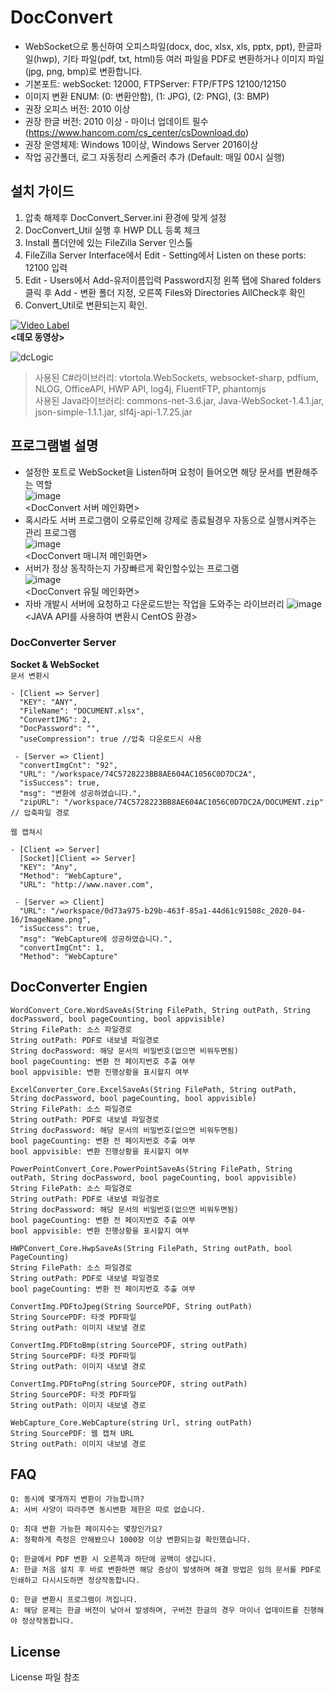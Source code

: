# DocConvert
* WebSocket으로 통신하여 오피스파일(docx, doc, xlsx, xls, pptx, ppt), 한글파일(hwp), 기타 파일(pdf, txt, html)등 여러 파일을 PDF로 변환하거나 이미지 파일(jpg, png, bmp)로 변환합니다.
* 기본포트: webSocket: 12000, FTPServer: FTP/FTPS 12100/12150
* 이미지 변환 ENUM: (0: 변환안함), (1: JPG), (2: PNG), (3: BMP)  
* 권장 오피스 버전: 2010 이상
* 권장 한글 버전: 2010 이상 - 마이너 업데이트 필수 (https://www.hancom.com/cs_center/csDownload.do)
* 권장 운영체제: Windows 10이상, Windows Server 2016이상
* 작업 공간폴더, 로그 자동정리 스케줄러 추가 (Default: 매일 00시 실행)  

## 설치 가이드
1. 압축 해제후 DocConvert_Server.ini 환경에 맞게 설정
2. DocConvert_Util 실행 후 HWP DLL 등록 체크
3. Install 폴더안에 있는 FileZilla Server 인스톨
4. FileZilla Server Interface에서 Edit - Setting에서 Listen on these ports: 12100 입력
5. Edit - Users에서 Add-유저이름입력 Password지정 왼쪽 탭에 Shared folders클릭 후 Add - 변환 폴더 지정, 오른쪽 Files와 Directories AllCheck후 확인
6. Convert_Util로 변환되는지 확인.

[![Video Label](http://www.namejm.org/resources/img/20200408_DEMO_000.jpg)](https://youtu.be/AfrIzDilIZo)  
**<데모 동영상>**

![dcLogic](https://user-images.githubusercontent.com/13088077/78665631-16137400-7911-11ea-8843-5320c42fa519.png)   

> 사용된 C#라이브러리: vtortola.WebSockets, websocket-sharp, pdfium, NLOG, OfficeAPI, HWP API, log4j, FluentFTP, phantomjs    
> 사용된 Java라이브러리: commons-net-3.6.jar, Java-WebSocket-1.4.1.jar, json-simple-1.1.1.jar, slf4j-api-1.7.25.jar  
## 프로그램별 설명
* 설정한 포트로 WebSocket을 Listen하며 요청이 들어오면 해당 문서를 변환해주는 역할  
![image](https://user-images.githubusercontent.com/13088077/80710856-635abe00-8b2a-11ea-9cf6-db09143aac8b.png)  
<DocConvert 서버 메인화면>  
* 혹시라도 서버 프로그램이 오류로인해 강제로 종료될경우 자동으로 실행시켜주는 관리 프로그램  
![image](https://user-images.githubusercontent.com/13088077/80711349-2e02a000-8b2b-11ea-8dd2-0bc5e59731f0.png)  
<DocConvert 매니저 메인화면>  
* 서버가 정상 동작하는지 가장빠르게 확인할수있는 프로그램  
![image](https://user-images.githubusercontent.com/13088077/80710846-5f2ea080-8b2a-11ea-86f0-030d05112780.png)  
<DocConvert 유틸 메인화면>  
* 자바 개발시 서버에 요청하고 다운로드받는 작업을 도와주는 라이브러리
![image](https://user-images.githubusercontent.com/13088077/80711207-f136a900-8b2a-11ea-869e-1d4eb244a901.png)  
<JAVA API를 사용하여 변환시 CentOS 환경>  

### DocConverter Server
**Socket & WebSocket**  
`문서 변환시`
```
- [Client => Server]  
  "KEY": "ANY",  
  "FileName": "DOCUMENT.xlsx",  
  "ConvertIMG": 2,  
  "DocPassword": "",  
  "useCompression": true //압축 다운로드시 사용  
    
 - [Server => Client]  
  "convertImgCnt": "92",  
  "URL": "/workspace/74C5728223BB8AE604AC1056C0D7DC2A",  
  "isSuccess": true,  
  "msg": "변환에 성공하였습니다.",  
  "zipURL": "/workspace/74C5728223BB8AE604AC1056C0D7DC2A/DOCUMENT.zip" // 압축파일 경로  
```  
`웹 캡쳐시`
```
- [Client => Server]  
  [Socket][Client => Server]
  "KEY": "Any",
  "Method": "WebCapture",
  "URL": "http://www.naver.com",
    
 - [Server => Client]  
  "URL": "/workspace/0d73a975-b29b-463f-85a1-44d61c91508c_2020-04-16/ImageName.png",
  "isSuccess": true,
  "msg": "WebCapture에 성공하였습니다.",
  "convertImgCnt": 1,
  "Method": "WebCapture"
```  

## DocConverter Engien
```
WordConvert_Core.WordSaveAs(String FilePath, String outPath, String docPassword, bool pageCounting, bool appvisible)
String FilePath: 소스 파일경로  
String outPath: PDF로 내보낼 파일경로  
String docPassword: 해당 문서의 비밀번호(없으면 비워두면됨)  
bool pageCounting: 변환 전 페이지번호 추출 여부  
bool appvisible: 변환 진행상황을 표시할지 여부  
```
```
ExcelConverter_Core.ExcelSaveAs(String FilePath, String outPath, String docPassword, bool pageCounting, bool appvisible)
String FilePath: 소스 파일경로  
String outPath: PDF로 내보낼 파일경로  
String docPassword: 해당 문서의 비밀번호(없으면 비워두면됨)  
bool pageCounting: 변환 전 페이지번호 추출 여부  
bool appvisible: 변환 진행상황을 표시할지 여부  
```
```
PowerPointConvert_Core.PowerPointSaveAs(String FilePath, String outPath, String docPassword, bool pageCounting, bool appvisible)
String FilePath: 소스 파일경로  
String outPath: PDF로 내보낼 파일경로  
String docPassword: 해당 문서의 비밀번호(없으면 비워두면됨)  
bool pageCounting: 변환 전 페이지번호 추출 여부  
bool appvisible: 변환 진행상황을 표시할지 여부  
```
```
HWPConvert_Core.HwpSaveAs(String FilePath, String outPath, bool PageCounting)
String FilePath: 소스 파일경로  
String outPath: PDF로 내보낼 파일경로  
bool pageCounting: 변환 전 페이지번호 추출 여부  
```
```
ConvertImg.PDFtoJpeg(String SourcePDF, String outPath)
String SourcePDF: 타겟 PDF파일  
String outPath: 이미지 내보낼 경로  
```
```
ConvertImg.PDFtoBmp(string SourcePDF, string outPath)
String SourcePDF: 타겟 PDF파일  
String outPath: 이미지 내보낼 경로  
```
```
ConvertImg.PDFtoPng(string SourcePDF, string outPath)
String SourcePDF: 타겟 PDF파일  
String outPath: 이미지 내보낼 경로  
```
```
WebCapture_Core.WebCapture(string Url, string outPath)
String SourcePDF: 웹 캡쳐 URL  
String outPath: 이미지 내보낼 경로  
```
## FAQ
```
Q: 동시에 몇개까지 변환이 가능합니까?
A: 서버 사양이 따라주면 동시변환 제한은 따로 없습니다.
```
```
Q: 최대 변환 가능한 페이지수는 몇장인가요?
A: 정확하게 측정은 안해봤으나 1000장 이상 변환되는걸 확인했습니다.
```
```
Q: 한글에서 PDF 변환 시 오른쪽과 하단에 공백이 생깁니다.
A: 한글 처음 설치 후 바로 변환하면 해당 증상이 발생하며 해결 방법은 임의 문서를 PDF로 인쇄하고 다시시도하면 정상작동합니다.
```
```
Q: 한글 변환시 프로그램이 꺼집니다.
A: 해당 문제는 한글 버전이 낮아서 발생하며, 구버전 한글의 경우 마이너 업데이트를 진행해야 정상작동합니다.
```
## License
License 파일 참조
